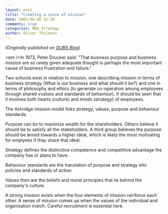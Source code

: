 ```yaml
---
layout: post
title: "Creating a sense of mission"
date: 2003-06-08 12:39
comments: true
categories: MBA Strategy
author: Oliver Thylmann
---
```





*(Originally published on [OUBS Blog](http://blog.thylmann.net/category/oubs/))*

&lt;em /&gt;In 1973, Peter Drucker said: &quot;That business purpose and business mission are so rarely given adequate thought is perhaps the most important cause of business frustration and failure.&quot;

Two schools exist in relation to mission, one describing mission in terms of business strategy (What is our business and what should it be?) and one in terms of philosophy and ethics (to generate co-operation among employees through shared vvalues and standards of behaviour). It should be seen that it involves both hearts (culture) and minds (strategy) of employees.

The Ashridge mission model links strategy, values, purpose and behaviour standards.

Purpose can be to maximize wealth for the shareholders. Others believe it should be to satisfy all the stakeholders. A third group believes the purpose should be aimed towards a higher ideal, which is likely the most motivating for emplyees if they share that ideal.

Strategy defines the distinctive competence and competitive advantage the company has or plans to have.

Behaviour standards are the translation of purpose and strategy into policies and standards of action.

Values then are the beliefs and moral principles that lie behind the company's culture.

A strong mission exists when the four elements of mission reinforce each other. A sense of mission comes up when the values of the individual and organisation match. Careful recruitment is essential here.


